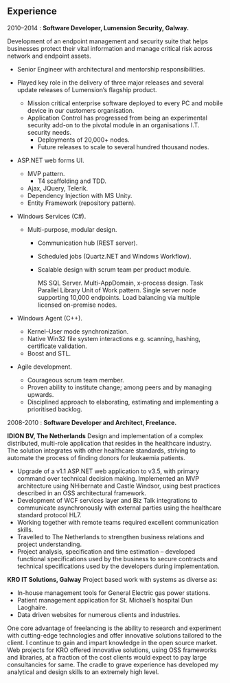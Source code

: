 ## Experience

2010–2014
:   **Software Developer, Lumension Security, Galway.**

Development of an endpoint management and security suite that helps businesses protect their vital
information and manage critical risk across network and endpoint assets.

* Senior Engineer with architectural and mentorship responsibilities.
* Played key role in the delivery of three major releases and several update releases of Lumension’s flagship product.
   * Mission critical enterprise software deployed to every PC and mobile device in our customers organisation.
   * Application Control has progressed from being an experimental security add-on to the pivotal module in an organisations I.T. security needs.
      * Deployments of 20,000+ nodes.
      * Future releases to scale to several hundred thousand nodes.

* ASP.NET web forms UI.
   * MVP pattern.
      * T4 scaffolding and TDD.
   * Ajax, JQuery, Telerik.
   * Dependency Injection with MS Unity.
   * Entity Framework (repository pattern).


* Windows Services (C#).
   * Multi-purpose, modular design.
      * Communication hub (REST server).
      * Scheduled jobs (Quartz.NET and Windows Workflow).
      * Scalable design with scrum team per product module.
	  
        MS SQL Server.
        Multi-AppDomain, x-process design.
        Task Parallel Library
        Unit of Work pattern.
        Single server node supporting 10,000 endpoints. Load balancing via multiple licensed on-premise nodes.

* Windows Agent (C++).
   * Kernel–User mode synchronization.
   * Native Win32 file system interactions e.g. scanning, hashing, certificate validation.
   * Boost and STL.
   
* Agile development.
   * Courageous scrum team member.
   * Proven ability to institute change; among peers and by managing upwards.
   * Disciplined approach to elaborating, estimating and implementing a prioritised backlog. 


2008-2010
:   **Software Developer and Architect, Freelance.**

__IDION BV, The Netherlands__
Design and implementation of a complex distributed, multi-role application that resides in the healthcare industry. The solution integrates with other healthcare standards, striving to automate the process of finding donors for leukaemia patients.

* Upgrade of a v1.1 ASP.NET web application to v3.5, with primary command over technical decision making. Implemented an MVP architecture using NHibernate and Castle Windsor, using best practices described in an OSS architectural framework.
* Development of WCF services layer and Biz Talk integrations to communicate asynchronously with external parties using the healthcare standard protocol HL7.
* Working together with remote teams required excellent communication skills.
* Travelled to The Netherlands to strengthen business relations and project understanding.
* Project analysis, specification and time estimation – developed functional specifications used by the business to secure contracts and technical specifications used by the developers during implementation.

__KRO IT Solutions, Galway__
Project based work with systems as diverse as:

* In-house management tools for General Electric gas power stations.
* Patient management application for St. Michael’s hospital Dun Laoghaire.
* Data driven websites for numerous clients and industries.

One core advantage of freelancing is the ability to research and experiment with cutting-edge technologies and offer innovative solutions tailored to the client. I continue to gain and impart knowledge in the open source market. Web projects for KRO offered innovative solutions, using OSS frameworks and libraries, at a fraction of the cost clients would expect to pay large consultancies for same. The cradle to grave experience has developed my analytical and design skills to an extremely high level.
